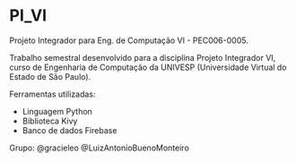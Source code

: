 # PI_VI
Projeto Integrador para Eng. de Computação VI - PEC006-0005.

Trabalho semestral desenvolvido para a disciplina Projeto Integrador VI, curso de Engenharia de Computação da UNIVESP (Universidade Virtual do Estado de São Paulo).


Ferramentas utilizadas:
- Linguagem Python
- Biblioteca Kivy
- Banco de dados Firebase

Grupo:
@gracieleo
@LuizAntonioBuenoMonteiro
